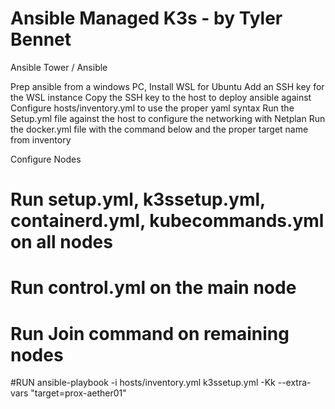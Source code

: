 Ansible Managed K3s - by Tyler Bennet
=============



Ansible Tower / Ansible

Prep ansible from a windows PC, Install WSL for Ubuntu
Add an SSH key for the WSL instance
Copy the SSH key to the host to deploy ansible against
Configure hosts/inventory.yml to use the proper yaml syntax
Run the Setup.yml file against the host to configure the networking with Netplan
Run the docker.yml file with the command below and the proper target name from inventory

Configure Nodes
# Run setup.yml, k3ssetup.yml, containerd.yml, kubecommands.yml on all nodes
# Run control.yml on the main node
# Run Join command on remaining nodes

#RUN
ansible-playbook -i hosts/inventory.yml k3ssetup.yml -Kk --extra-vars "target=prox-aether01"
